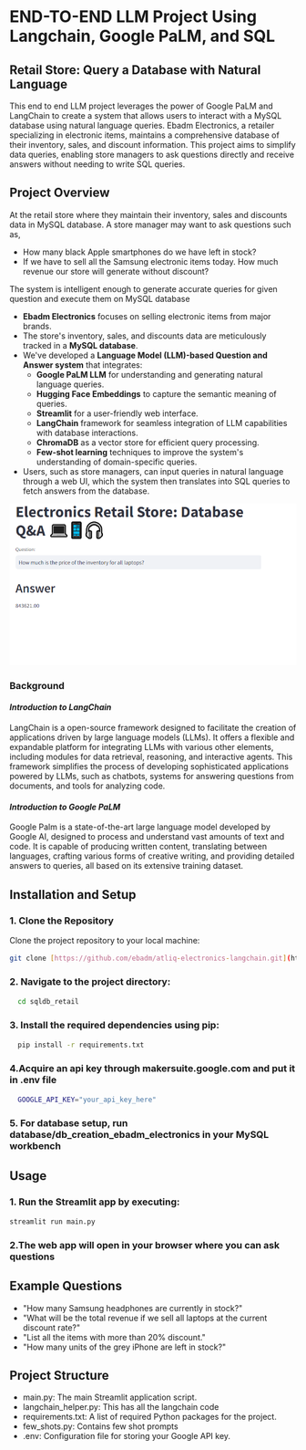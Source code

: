 
# **END-TO-END LLM Project Using Langchain, Google PaLM, and SQL**
## Retail Store: Query a Database with Natural Language

This end to end LLM project leverages the power of Google PaLM and LangChain to create a system that allows users to interact with a MySQL database using natural language queries. Ebadm Electronics, a retailer specializing in electronic items, maintains a comprehensive database of their inventory, sales, and discount information. This project aims to simplify data queries, enabling store managers to ask questions directly and receive answers without needing to write SQL queries.

## Project Overview

At the retail store where they maintain their inventory, sales and discounts data in MySQL database. A store manager may want to ask questions such as,
- How many black Apple smartphones do we have left in stock?
- If we have to sell all the Samsung electronic items today. How much revenue our store will generate without discount?

The system is intelligent enough to generate accurate queries for given question and execute them on MySQL database


- **Ebadm Electronics** focuses on selling electronic items from major brands.
- The store's inventory, sales, and discounts data are meticulously tracked in a **MySQL database**.
- We've developed a **Language Model (LLM)-based Question and Answer system** that integrates:
  - **Google PaLM LLM** for understanding and generating natural language queries.
  - **Hugging Face Embeddings** to capture the semantic meaning of queries.
  - **Streamlit** for a user-friendly web interface.
  - **LangChain** framework for seamless integration of LLM capabilities with database interactions.
  - **ChromaDB** as a vector store for efficient query processing.
  - **Few-shot learning** techniques to improve the system's understanding of domain-specific queries.
- Users, such as store managers, can input queries in natural language through a web UI, which the system then translates into SQL queries to fetch answers from the database.

![](store_qa.png)

### **Background**

#### *Introduction to LangChain*

LangChain is a open-source framework designed to facilitate the creation of applications driven by large language models (LLMs). It offers a flexible and expandable platform for integrating LLMs with various other elements, including modules for data retrieval, reasoning, and interactive agents. This framework simplifies the process of developing sophisticated applications powered by LLMs, such as chatbots, systems for answering questions from documents, and tools for analyzing code.

#### *Introduction to Google PaLM*

Google Palm is a state-of-the-art large language model developed by Google AI, designed to process and understand vast amounts of text and code. It is capable of producing written content, translating between languages, crafting various forms of creative writing, and providing detailed answers to queries, all based on its extensive training dataset.


## Installation and Setup

### 1. Clone the Repository

Clone the project repository to your local machine:

```bash
git clone [https://github.com/ebadm/atliq-electronics-langchain.git](https://github.com/Ebadm/End-to-End-LLM-Project-with-LangChain-SQL.git)
```

### 2. Navigate to the project directory:

```bash
  cd sqldb_retail
```

### 3. Install the required dependencies using pip:

```bash
  pip install -r requirements.txt
```

### 4.Acquire an api key through makersuite.google.com and put it in .env file

```bash
  GOOGLE_API_KEY="your_api_key_here"
```

### 5. For database setup, run database/db_creation_ebadm_electronics in your MySQL workbench

## Usage

###  1. Run the Streamlit app by executing:
```bash
streamlit run main.py

```

###  2.The web app will open in your browser where you can ask questions

## Example Questions
- "How many Samsung headphones are currently in stock?" <br>
- "What will be the total revenue if we sell all laptops at the current discount rate?" <br>
- "List all the items with more than 20% discount." <br>
- "How many units of the grey iPhone are left in stock?" <br>

## Project Structure
- main.py: The main Streamlit application script.
- langchain_helper.py: This has all the langchain code
- requirements.txt: A list of required Python packages for the project.
- few_shots.py: Contains few shot prompts
- .env: Configuration file for storing your Google API key.
